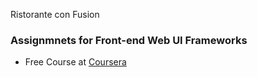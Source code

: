 Ristorante con Fusion


### Assignmnets for Front-end Web UI Frameworks
* Free Course at [Coursera](https://www.coursera.org/learn/web-frameworks/home/welcome)
